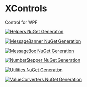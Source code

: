 # XControls
Control for WPF 

[![Helpers NuGet Generation](https://github.com/sajeshsf/XControls/actions/workflows/Helpers.yml/badge.svg)](https://github.com/sajeshsf/XControls/actions/workflows/Helpers.yml)

[![MessageBanner NuGet Generation](https://github.com/sajeshsf/XControls/actions/workflows/MessageBanner.yml/badge.svg)](https://github.com/sajeshsf/XControls/actions/workflows/MessageBanner.yml)

[![MessageBox NuGet Generation](https://github.com/sajeshsf/XControls/actions/workflows/MessageBox.yml/badge.svg)](https://github.com/sajeshsf/XControls/actions/workflows/MessageBox.yml)

[![NumberStepper NuGet Generation](https://github.com/sajeshsf/XControls/actions/workflows/NumberStepper.yml/badge.svg)](https://github.com/sajeshsf/XControls/actions/workflows/NumberStepper.yml)

[![Utilities NuGet Generation](https://github.com/sajeshsf/XControls/actions/workflows/Utilities.yml/badge.svg)](https://github.com/sajeshsf/XControls/actions/workflows/Utilities.yml)

[![ValueConverters NuGet Generation](https://github.com/sajeshsf/XControls/actions/workflows/ValueConverters.yml/badge.svg)](https://github.com/sajeshsf/XControls/actions/workflows/ValueConverters.yml)
